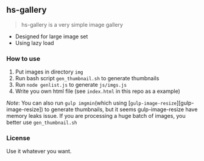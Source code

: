 ## hs-gallery

> hs-gallery is a very simple image gallery

 * Designed for large image set
 * Using lazy load

### How to use

 1. Put images in directory `img`
 2. Run bash script `gen_thumbnail.sh` to generate thumbnails
 3. Run `node genlist.js` to generate `js/imgs.js`
 4. Write you own html file (see `index.html` in this repo as a example)

*Note*: You can also run `gulp imgmin`(which using [`gulp-image-resize`][gulp-image-resize]) to generate thumbnails, but it seems gulp-image-resize have memory leaks issue. If you are processing a huge batch of images, you better use `gen_thumbnail.sh`

### License

Use it whatever you want.

[gulp-image-size]: https://github.com/scalableminds/gulp-image-resize